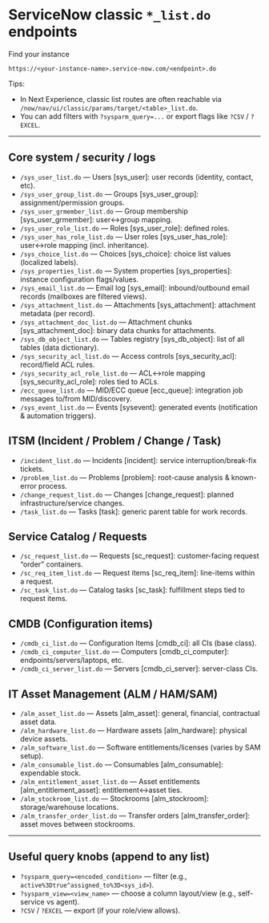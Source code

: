 # ServiceNow classic `*_list.do` endpoints

Find your instance

    https://<your-instance-name>.service-now.com/<endpoint>.do

Tips:

- In Next Experience, classic list routes are often reachable via `/now/nav/ui/classic/params/target/<table>_list.do`.  
- You can add filters with `?sysparm_query=...` or export flags like `?CSV` / `?EXCEL`.

---

## Core system / security / logs

- `/sys_user_list.do` — Users [sys_user]: user records (identity, contact, etc).
- `/sys_user_group_list.do` — Groups [sys_user_group]: assignment/permission groups.
- `/sys_user_grmember_list.do` — Group membership [sys_user_grmember]: user↔group mapping.
- `/sys_user_role_list.do` — Roles [sys_user_role]: defined roles.
- `/sys_user_has_role_list.do` — User roles [sys_user_has_role]: user↔role mapping (incl. inheritance).
- `/sys_choice_list.do` — Choices [sys_choice]: choice list values (localized labels).
- `/sys_properties_list.do` — System properties [sys_properties]: instance configuration flags/values.
- `/sys_email_list.do` — Email log [sys_email]: inbound/outbound email records (mailboxes are filtered views).
- `/sys_attachment_list.do` — Attachments [sys_attachment]: attachment metadata (per record).
- `/sys_attachment_doc_list.do` — Attachment chunks [sys_attachment_doc]: binary data chunks for attachments.
- `/sys_db_object_list.do` — Tables registry [sys_db_object]: list of all tables (data dictionary).
- `/sys_security_acl_list.do` — Access controls [sys_security_acl]: record/field ACL rules.
- `/sys_security_acl_role_list.do` — ACL↔role mapping [sys_security_acl_role]: roles tied to ACLs.
- `/ecc_queue_list.do` — MID/ECC queue [ecc_queue]: integration job messages to/from MID/discovery.
- `/sys_event_list.do` — Events [sysevent]: generated events (notification & automation triggers).

## ITSM (Incident / Problem / Change / Task)

- `/incident_list.do` — Incidents [incident]: service interruption/break-fix tickets.
- `/problem_list.do` — Problems [problem]: root-cause analysis & known-error process.
- `/change_request_list.do` — Changes [change_request]: planned infrastructure/service changes.
- `/task_list.do` — Tasks [task]: generic parent table for work records.

## Service Catalog / Requests

- `/sc_request_list.do` — Requests [sc_request]: customer-facing request “order” containers.
- `/sc_req_item_list.do` — Request items [sc_req_item]: line-items within a request.
- `/sc_task_list.do` — Catalog tasks [sc_task]: fulfillment steps tied to request items.

## CMDB (Configuration items)

- `/cmdb_ci_list.do` — Configuration Items [cmdb_ci]: all CIs (base class).
- `/cmdb_ci_computer_list.do` — Computers [cmdb_ci_computer]: endpoints/servers/laptops, etc.
- `/cmdb_ci_server_list.do` — Servers [cmdb_ci_server]: server-class CIs.

## IT Asset Management (ALM / HAM/SAM)

- `/alm_asset_list.do` — Assets [alm_asset]: general, financial, contractual asset data.
- `/alm_hardware_list.do` — Hardware assets [alm_hardware]: physical device assets.
- `/alm_software_list.do` — Software entitlements/licenses (varies by SAM setup).
- `/alm_consumable_list.do` — Consumables [alm_consumable]: expendable stock.
- `/alm_entitlement_asset_list.do` — Asset entitlements [alm_entitlement_asset]: entitlement↔asset ties.
- `/alm_stockroom_list.do` — Stockrooms [alm_stockroom]: storage/warehouse locations.
- `/alm_transfer_order_list.do` — Transfer orders [alm_transfer_order]: asset moves between stockrooms.

---

## Useful query knobs (append to any list)
- `?sysparm_query=<encoded_condition>` — filter (e.g., `active%3Dtrue^assigned_to%3D<sys_id>`).
- `?sysparm_view=<view_name>` — choose a column layout/view (e.g., self-service vs agent).
- `?CSV` / `?EXCEL` — export (if your role/view allows).
